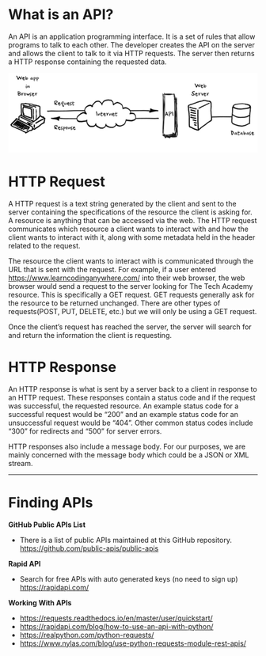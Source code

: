 # What is an API?
An API is an application programming interface. It is a set of rules that allow programs to talk to each other. The developer creates the API on the server and allows the client to talk to it via HTTP requests. The server then returns a HTTP response containing the requested data.

![image.png](/.attachments/image-b3e03ebf-9480-494b-9d90-71dd01a08e30.png)

# HTTP Request
A HTTP request is a text string generated by the client and sent to the server containing the specifications of the resource the client is asking for. A resource is anything that can be accessed via the web. The HTTP request communicates which resource a client wants to interact with and how the client wants to interact with it, along with some metadata held in the header related to the request.

The resource the client wants to interact with is communicated through the URL that is sent with the request. For example, if a user entered https://www.learncodinganywhere.com/ into their web browser, the web browser would send a request to the server looking for The Tech Academy resource. This is specifically a GET request. GET requests generally ask for the resource to be returned unchanged. There are other types of requests(POST, PUT, DELETE, etc.) but we will only be using a GET request.

Once the client’s request has reached the server, the server will search for and return the information the client is requesting. 

# HTTP Response
An HTTP response is what is sent by a server back to a client in response to an HTTP request. These responses contain a status code and if the request was successful, the requested resource. An example status code for a successful request would be “200” and an example status code for an unsuccessful request would be “404”. Other common status codes include “300” for redirects and “500” for server errors.

HTTP responses also include a message body. For our purposes, we are mainly concerned with the message body which could be a JSON or XML stream.

--- 

# **Finding APIs**

**GitHub Public APIs List**
- There is a list of public APIs maintained at this GitHub repository. https://github.com/public-apis/public-apis

**Rapid API**
- Search for free APIs with auto generated keys (no need to sign up)
https://rapidapi.com/

**Working With APIs**
- https://requests.readthedocs.io/en/master/user/quickstart/
- https://rapidapi.com/blog/how-to-use-an-api-with-python/
- https://realpython.com/python-requests/
- https://www.nylas.com/blog/use-python-requests-module-rest-apis/

